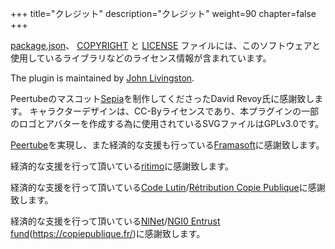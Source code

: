 +++
title="クレジット"
description="クレジット"
weight=90
chapter=false
+++

[package.json](https://github.com/JohnXLivingston/peertube-plugin-livechat/blob/main/package.json)、
[COPYRIGHT](https://github.com/JohnXLivingston/peertube-plugin-livechat/blob/main/COPYRIGHT.md)
と [LICENSE](https://github.com/JohnXLivingston/peertube-plugin-livechat/blob/main/LICENSE)
ファイルには、このソフトウェアと使用しているライブラリなどのライセンス情報が含まれています。

The plugin is maintained by [John Livingston](https://www.john-livingston.fr/).

Peertubeのマスコット[Sepia](https://www.davidrevoy.com/index.php?tag/peertube)を制作してくださったDavid Revoy氏に感謝致します。
キャラクターデザインは、CC-Byライセンスであり、本プラグインの一部のロゴとアバターを作成する為に使用されているSVGファイルはGPLv3.0です。

[Peertube](https://joinpeertube.org/)を実現し、また経済的な支援も行っている[Framasoft](https://framasoft.org)に感謝致します。

経済的な支援を行って頂いている[ritimo](https://www.ritimo.org/)に感謝致します。

経済的な支援を行って頂いている[Code Lutin](https://www.codelutin.com/)/[Rétribution Copie Publique](https://copiepublique.fr/)に感謝致します。

経済的な支援を行って頂いている[NlNet](https://nlnet.nl/)/[NGI0 Entrust fund](https://nlnet.nl/entrust/)(https://copiepublique.fr/)に感謝致します。
